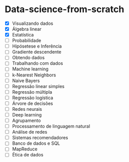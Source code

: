 # Data-science-from-scratch

- [x] Visualizando dados
- [x] Álgebra linear
- [x] Estatística
- [ ] Probabilidade
- [ ] Hipósetese e Inferência
- [ ] Gradiente descendente 
- [ ] Obtendo dados
- [ ] Trabalhando com dados
- [ ] Machine learning
- [ ] k-Nearest Neighbors
- [ ] Naive Bayers
- [ ] Regressão linear simples
- [ ] Regressão múltipla
- [ ] Regressão logística
- [ ] Árvore de decisões
- [ ] Redes neurais
- [ ] Deep learning
- [ ] Agrupamento
- [ ] Processamento de linguagem natural
- [ ] Análise de redes
- [ ] Sistemas recomendadores
- [ ] Banco de dados e SQL
- [ ] MapReduce
- [ ] Ética de dados
